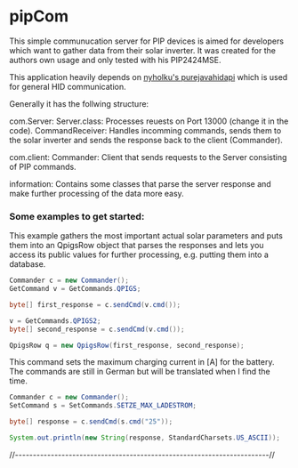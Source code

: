 # pipCom
This simple communucation server for PIP devices is aimed for developers which want to gather data from their
solar inverter. It was created for the authors own usage and only tested with his PIP2424MSE.

This application heavily depends on [nyholku's purejavahidapi](https://github.com/nyholku/purejavahidapi) which is used for general HID communication.

Generally it has the follwing structure:

com.Server:
	Server.class: Processes reuests on Port 13000 (change it in the code).
	CommandReceiver: Handles incomming commands, sends them to the solar inverter and sends the response back to the client 		(Commander).
	
com.client:
	Commander: Client that sends requests to the Server consisting of PIP commands.
	
information:
	Contains some classes that parse the server response and make further processing of the data more easy.
	
### Some examples to get started:

This example gathers the most important actual solar parameters and puts them into an QpigsRow object that parses the responses 
and lets you access its public values for further processing, e.g. putting them into a database.
```java
Commander c = new Commander();
GetCommand v = GetCommands.QPIGS;

byte[] first_response = c.sendCmd(v.cmd());

v = GetCommands.QPIGS2;
byte[] second_response = c.sendCmd(v.cmd());

QpigsRow q = new QpigsRow(first_response, second_response);
```
This command sets the maximum charging current in [A] for the battery. The commands are still in German but will be translated when I find the time.
```java
Commander c = new Commander();
SetCommand s = SetCommands.SETZE_MAX_LADESTROM;

byte[] response = c.sendCmd(s.cmd("25"));

System.out.println(new String(response, StandardCharsets.US_ASCII));

```
//-----------------------------------------------------------------------//

